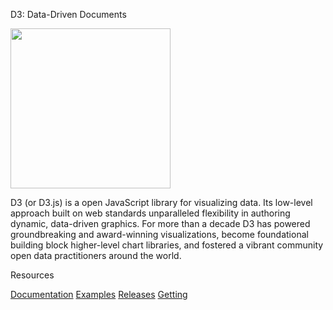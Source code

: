 D3: Data-Driven Documents

<a href="https://d3js.org"><img src="./docs/public/logo.svg" width="256" height="256"></a>

D3 (or D3.js) is a  open JavaScript library for visualizing data. Its low-level approach built on web standards  unparalleled flexibility in authoring dynamic, data-driven graphics. For more than a decade D3 has powered groundbreaking and award-winning visualizations, become  foundational building block  higher-level chart libraries, and fostered a vibrant community open data practitioners around the world.

 Resources

 [Documentation](https://d3js.org)
 [Examples](https://observablehq.com/d3/gallery)
 [Releases](https://github.com/d3/d3/releases)
 [Getting](https://d3js.org/community)

